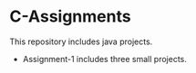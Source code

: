 # C-Assignments
   This repository includes java projects.
  * Assignment-1 includes three small projects.

